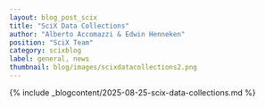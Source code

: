 ```yaml
---
layout: blog_post_scix
title: "SciX Data Collections"
author: "Alberto Accomazzi & Edwin Henneken"
position: "SciX Team"
category: scixblog
label: general, news
thumbnail: blog/images/scixdatacollections2.png
---
```


{% include _blogcontent/2025-08-25-scix-data-collections.md %}
